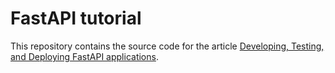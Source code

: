 # FastAPI tutorial

This repository contains the source code for the article [Developing, Testing, and Deploying FastAPI applications](https://neilruaro.hashnode.dev/developing-testing-and-deploying-fastapi-applications).
